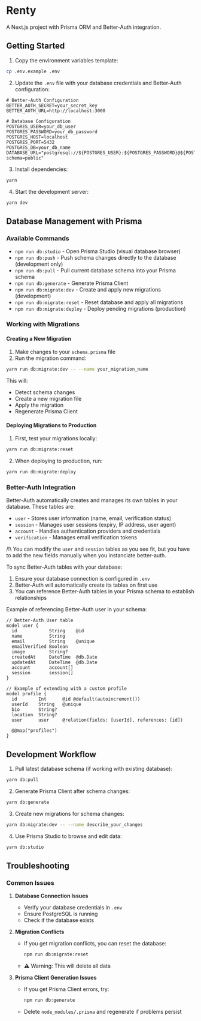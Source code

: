 # Renty

A Next.js project with Prisma ORM and Better-Auth integration.

## Getting Started

1. Copy the environment variables template:
```bash
cp .env.example .env
```

2. Update the `.env` file with your database credentials and Better-Auth configuration:
```env
# Better-Auth Configuration
BETTER_AUTH_SECRET=your_secret_key
BETTER_AUTH_URL=http://localhost:3000

# Database Configuration
POSTGRES_USER=your_db_user
POSTGRES_PASSWORD=your_db_password
POSTGRES_HOST=localhost
POSTGRES_PORT=5432
POSTGRES_DB=your_db_name
DATABASE_URL="postgresql://${POSTGRES_USER}:${POSTGRES_PASSWORD}@${POSTGRES_HOST}:${POSTGRES_PORT}/${POSTGRES_DB}?schema=public"
```

3. Install dependencies:
```bash
yarn
```

4. Start the development server:
```bash
yarn dev
```

## Database Management with Prisma

### Available Commands

- `npm run db:studio` - Open Prisma Studio (visual database browser)
- `npm run db:push` - Push schema changes directly to the database (development only)
- `npm run db:pull` - Pull current database schema into your Prisma schema
- `npm run db:generate` - Generate Prisma Client
- `npm run db:migrate:dev` - Create and apply new migrations (development)
- `npm run db:migrate:reset` - Reset database and apply all migrations
- `npm run db:migrate:deploy` - Deploy pending migrations (production)

### Working with Migrations

#### Creating a New Migration

1. Make changes to your `schema.prisma` file
2. Run the migration command:
```bash
yarn run db:migrate:dev -- --name your_migration_name
```
This will:
- Detect schema changes
- Create a new migration file
- Apply the migration
- Regenerate Prisma Client

#### Deploying Migrations to Production

1. First, test your migrations locally:
```bash
yarn run db:migrate:reset
```

2. When deploying to production, run:
```bash
yarn run db:migrate:deploy
```

### Better-Auth Integration

Better-Auth automatically creates and manages its own tables in your database. These tables are:

- `user` - Stores user information (name, email, verification status)
- `session` - Manages user sessions (expiry, IP address, user agent)
- `account` - Handles authentication providers and credentials
- `verification` - Manages email verification tokens

/!\ You can modify the `user` and `session` tables as you see fit, but you have to add the new fields manually 
when you instanciate better-auth.

To sync Better-Auth tables with your database:

1. Ensure your database connection is configured in `.env`
2. Better-Auth will automatically create its tables on first use
3. You can reference Better-Auth tables in your Prisma schema to establish relationships

Example of referencing Better-Auth user in your schema:
```prisma
// Better-Auth User table
model user {
  id            String    @id
  name          String
  email         String    @unique
  emailVerified Boolean
  image         String?
  createdAt     DateTime  @db.Date
  updatedAt     DateTime  @db.Date
  account       account[]
  session       session[]
}

// Example of extending with a custom profile
model profile {
  id        Int      @id @default(autoincrement())
  userId    String   @unique
  bio       String?
  location  String?
  user      user     @relation(fields: [userId], references: [id])

  @@map("profiles")
}
```

## Development Workflow

1. Pull latest database schema (if working with existing database):
```bash
yarn db:pull
```

2. Generate Prisma Client after schema changes:
```bash
yarn db:generate
```

3. Create new migrations for schema changes:
```bash
yarn db:migrate:dev -- --name describe_your_changes
```

4. Use Prisma Studio to browse and edit data:
```bash
yarn db:studio
```

## Troubleshooting

### Common Issues

1. **Database Connection Issues**
   - Verify your database credentials in `.env`
   - Ensure PostgreSQL is running
   - Check if the database exists

2. **Migration Conflicts**
   - If you get migration conflicts, you can reset the database:
     ```bash
     npm run db:migrate:reset
     ```
   - ⚠️ Warning: This will delete all data

3. **Prisma Client Generation Issues**
   - If you get Prisma Client errors, try:
     ```bash
     npm run db:generate
     ```
   - Delete `node_modules/.prisma` and regenerate if problems persist
